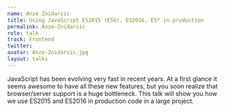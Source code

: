 ```yaml
---
name: Anze Znidarsic
title: Using JavaScript ES2015 (ES6), ES2016, ES* in production
permalink: Anze-Znidarsic
role: talk
track: Frontend
twitter:
avatar: Anze-Znidarsic.jpg
layout: talks
---
```


JavaScript has been evolving very fast in recent years. At a first glance it seems awesome to have all these new features, but you soon realize that browser/server support is a huge bottleneck. This talk will show you how we use ES2015 and ES2016 in production code in a large project.
